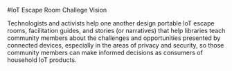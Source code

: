 #IoT Escape Room Challege Vision

Technologists and activists help one another design portable IoT escape rooms, facilitation guides, and stories (or narratives) that help libraries teach community members about the challenges and opportunities presented by connected devices, especially in the areas of privacy and security, so those community members can make informed decisions as consumers of household IoT products.